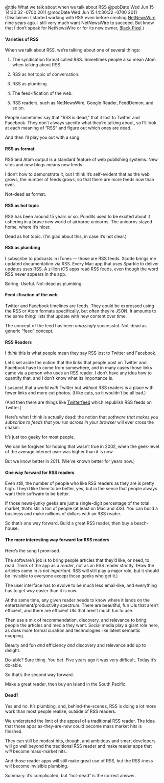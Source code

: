 @title What we talk about when we talk about RSS
@pubDate Wed Jun 15 14:30:32 -0700 2011
@modDate Wed Jun 15 14:30:32 -0700 2011
(Disclaimer: I started working with RSS even before creating <a href="http://netnewswireapp.com/">NetNewsWire</a> nine years ago. I still very much want NetNewsWire to succeed. But know that I don’t speak for NetNewsWire or for its new owner, <a href="http://blackpixel.com/blog/1145/black-pixel-acquires-netnewswire/">Black Pixel</a>.)

#### Varieties of RSS

When we talk about RSS, we’re talking about one of several things:

1. The syndication format called RSS. Sometimes people also mean Atom when talking about RSS.

2. RSS as hot topic of conversation.

3. RSS as plumbing.

4. The feed-ification of the web.

5. RSS readers, such as NetNewsWire, Google Reader, FeedDemon, and so on.

People sometimes say that “RSS is dead,” that it lost to Twitter and Facebook. They don’t always specify what they’re talking about, so I’ll look at each meaning of “RSS” and figure out which ones are dead.

And then I’ll play you out with a song.

#### RSS as format

RSS and Atom output is a standard feature of web publishing systems. New sites and new blogs means new feeds.

I don’t how to demonstrate it, but I think it’s self-evident that as the web grows, the number of feeds grows, so that there are more feeds now than ever.

Not-dead as format.

#### RSS as hot topic

RSS has been around 15 years or so. Pundits used to be excited about it ushering in a brave new world of airborne unicorns. The unicorns stayed home, where it’s nicer.

Dead as hot topic. (I’m glad about this, in case it’s not clear.)

#### RSS as plumbing

I subscribe to podcasts in iTunes — those are RSS feeds. Xcode brings me updated documentation via RSS. Every Mac app that uses Sparkle to deliver updates uses RSS. A zillion iOS apps read RSS feeds, even though the word RSS never appears in the app.

Boring. Useful. Not-dead as plumbing.

#### Feed-ification of the web

Twitter and Facebook timelines are feeds. They could be expressed using the RSS or Atom formats specifically, but often they’re JSON. It amounts to the same thing: lists that update with new content over time.

The concept of the feed has been *amazingly* successful. Not-dead as generic “feed” concept.

#### RSS Readers

I *think* this is what people mean they say RSS lost to Twitter and Facebook.

Let’s set aside the notion that the links that people post on Twitter and Facebook have to come from somewhere, and in many cases those links came via a person who uses an RSS reader. I don’t have any idea how to quantify that, and I don’t know what its importance is.

I suspect that a world *with* Twitter but *without* RSS readers is a place with fewer links and more cat photos. (I like cats, so it wouldn’t be all bad.)

(And then there are things like <a href="http://twitterfeed.com/">Twitterfeed</a> which republish RSS feeds on Twitter.)

Here’s what I think is actually dead: the notion that *software that makes you subscribe to feeds that you run across in your browser* will ever cross the chasm.

It’s just too geeky for most people.

We can be forgiven for hoping that wasn’t true in 2002, when the geek-level of the average internet user was higher than it is now.

But we know better in 2011. (We’ve known better for years now.)

#### One way forward for RSS readers

Even still, the number of people who like RSS readers as they are is pretty high. They’d like them to be better, yes, but in the sense that people always want their software to be better.

If those news-junky geeks are just a single-digit percentage of the total market, that’s still a ton of people (at least on Mac and iOS). You can build a business and make millions of dollars with an RSS reader.

So that’s one way forward. Build a great RSS reader, then buy a beach-house.

#### The more interesting way forward for RSS readers

Here’s the song I promised.

The software’s job is to bring people articles that they’d like, or need, to read. Think of the app as a *reader*, not as an RSS reader strictly. (How the articles come in *is not important*. RSS will still play a major role, but it should be invisible to everyone except those geeks who get it.)

The user interface has to evolve to be much less email-like, and everything has to get *way* easier than it is now.

At the same time, any given reader needs to know where it lands on the entertainment/productivity spectrum. There are beautiful, fun UIs that aren’t  efficient, and there are efficient UIs that aren’t much fun to use.

Then use a mix of recommendation, discovery, and relevance to bring people the articles and media they want. Social media play a giant role here, as does more formal curation and technologies like latent semantic mapping.

Beauty and fun *and* efficiency *and* discovery and relevance add up to delight.

Do-able? Sure thing. You bet. Five years ago it was very difficult. Today it’s do-able.

So that’s the second way forward.

Make a great reader, then buy an island in the South Pacific.

#### Dead?

Yes and no. It’s plumbing, and, behind-the-scenes, RSS is doing a lot more work than most people realize, outside of RSS readers.

We understand the limit of the appeal of a traditional RSS reader. The idea that those apps as-they-are-now could become mass market hits is finished.

They can still be modest hits, though, and ambitious and smart developers will go well beyond the traditional RSS reader and make reader apps that *will* become mass-market hits.

And those reader apps will still make great use of RSS, but the RSS-iness will become invisible plumbing.

Summary: it’s complicated, but “not-dead” is the correct answer.
